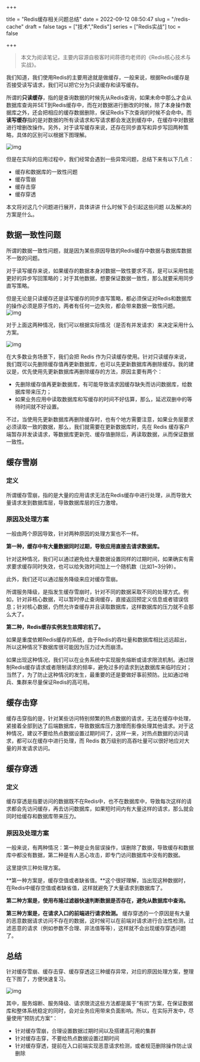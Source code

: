 

+++

title = "Redis缓存相关问题总结"
date = 2022-09-12 08:50:47
slug = "/redis-cache"
draft = false
tags = ["技术","Redis"]
series = ["Redis实战"]
toc = false

+++



> 本文为阅读笔记，主要内容源自极客时间蒋德均老师的《Redis核心技术与实战》。

我们知道，我们使用Redis的主要用途就是做缓存，一般来说，根据Redis缓存是否接受读写请求，我们可以把它分为只读缓存和读写缓存。



所谓的**只读缓存**，指的是查询数据的时候先从Redis查询，如果未命中那么才会从数据库查询并SET到Redis缓存中，而在对数据进行删改的时候，除了本身操作数据库之外，还会把相应的缓存数据删除，保证Redis下次查询的时候不会命中。而**读写缓存**指的是对数据的所有读请求和写请求都会发送到缓存中，在缓存中对数据进行增删改操作。另外，对于读写缓存来说，还存在同步直写和异步写回两种策略，具体的区别可以根据下图理解。

<img src="https://kiwi4814-1256211473.cos.ap-nanjing.myqcloud.com//img009d055bb91d42c28b9316c649f87f66.jpg" alt="img" />



但是在实际的应用过程中，我们经常会遇到一些异常问题，总结下来有以下几点：

- 缓存和数据库的一致性问题
- 缓存雪崩
- 缓存击穿
- 缓存穿透

本文将对这几个问题进行展开，具体讲讲 什么时候下会引起这些问题 以及解决的方案是什么。



## 数据一致性问题

所谓的数据一致性问题，就是因为某些原因导致的Redis缓存中数据与数据库数据不一致的问题。

对于读写缓存来说，如果缓存的数据本身对数据一致性要求不高，是可以采用性能更好的异步写回策略的；对于其他数据，想要保证数据一致性，那么就要采用同步直写策略。



但是无论是只读缓存还是读写缓存的同步直写策略，都必须保证对Redis和数据库的操作必须是原子性的，两者有任何一边失败，都会带来数据一致性问题。
<img src="https://kiwi4814-1256211473.cos.ap-nanjing.myqcloud.com//img2c376b536aff9d14d8606499f401cdac.jpg" alt="img" />



对于上面这两种情况，我们可以根据实际情况（是否有并发请求）来决定采用什么方案。

<img src="https://kiwi4814-1256211473.cos.ap-nanjing.myqcloud.com//img11ae5e620c63de76448bc658fe6a496f.jpg" alt="img" />



在大多数业务场景下，我们会把 Redis 作为只读缓存使用。针对只读缓存来说，我们既可以先删除缓存值再更新数据库，也可以先更新数据库再删除缓存。我的建议是，优先使用先更新数据库再删除缓存的方法，原因主要有两个：

- 先删除缓存值再更新数据库，有可能导致请求因缓存缺失而访问数据库，给数据库带来压力；
- 如果业务应用中读取数据库和写缓存的时间不好估算，那么，延迟双删中的等待时间就不好设置。

不过，当使用先更新数据库再删除缓存时，也有个地方需要注意，如果业务层要求必须读取一致的数据，那么，我们就需要在更新数据库时，先在 Redis 缓存客户端暂存并发读请求，等数据库更新完、缓存值删除后，再读取数据，从而保证数据一致性。



## 缓存雪崩

### 定义

所谓缓存雪崩，指的是大量的应用请求无法在Redis缓存中进行处理，从而导致大量请求发到数据库层，导致数据库层的压力激增。

### 原因及处理方案

一般由两个原因导致，针对两种原因的处理方案也不一样。



**第一种，缓存中有大量数据同时过期，导致应用直接去请求数据库。**



针对这种情况，我们可以通过避免给大量数据设置同样的过期时间，如果确实有需求要求缓存同时失效，也可以给失效时间加上一个随机数（比如1~3分钟）。

此外，我们还可以通过服务降级来应对缓存雪崩。



所谓服务降级，是指发生缓存雪崩时，针对不同的数据采取不同的处理方式。例如，针对非核心数据，可以暂时停止查询缓存，直接返回预定义信息或者错误信息；针对核心数据，仍然允许查缓存并且读取数据库，这样数据库的压力就不会那么大了。



**第二种，Redis缓存实例发生故障宕机了。**

如果是重度依赖Redis缓存的系统，由于Redis的吞吐量和数据库相比远远超出，所以这种情况下数据库很可能因为压力过大而崩溃。

如果出现这种情况，我们可以在业务系统中实现服务熔断或请求限流机制。通过限制Redis缓存请求或者限制请求的频率，避免过多的请求到达数据库来临时应对；当然了，为了防止这种情况的发生，最重要的还是要做好事前预防。比如通过哨兵、集群来尽量保证Redis的高可用。



## 缓存击穿



缓存击穿指的是，针对某些访问特别频繁的热点数据的请求，无法在缓存中处理，紧接着全部到达了后端数据库，导致数据库压力激增而影像处理其他请求。对于这种情况，建议不要给热点数据设置过期时间了，这样一来，对热点数据的访问请求，都可以在缓存中进行处理，而 Redis 数万级别的高吞吐量可以很好地应对大量的并发请求访问。

## 缓存穿透

### 定义

缓存穿透是指要访问的数据既不在Redis中，也不在数据库中，导致每次这样的请求都会先访问缓存，再去访问数据库，如果短时间内有大量这样的请求，那么就会同时给缓存和数据库带来压力。

### 原因及处理方案

一般来说，有两种情况：第一种是业务层误操作，误删除了数据，导致缓存和数据库中都没有数据，第二种是有人恶心攻击，即专门访问数据库中没有的数据。



这里提供三种处理方案。



**第一种方案是，缓存空值或者缺省值。**这个很好理解，当出现这种数据时，在Redis中缓存空值或者缺省值，这样就避免了大量请求到数据库了。



**第二种方案是，使用布隆过滤器快速判断数据是否存在，避免从数据库中查询。**



**第三种方案是，在请求入口的前端进行请求检测。** 缓存穿透的一个原因是有大量的恶意数据请求访问不存在的数据，这时候可以在前端对请求进行合法性检测，过滤恶意的请求（例如参数不合理、非法值等等），这样就不会出现缓存穿透问题了。



## 总结

针对缓存雪崩、缓存击穿、缓存穿透这三种缓存异常，对应的原因处理方案，整理在下图了，方便快速复习。

<img src="https://kiwi4814-1256211473.cos.ap-nanjing.myqcloud.com//imgb5bd931239be18bef24b2ef36c70e9e1.jpg" alt="img" />



其中，服务熔断、服务降级、请求限流这些方法都是属于“有损”方案，在保证数据库和整体系统稳定的同时，会对业务应用带来负面影响。所以，在实际开发中，尽量使用”预防式方案“：

- 针对缓存雪崩，合理设置数据过期时间以及搭建高可用的集群
- 针对缓存击穿，不要给热点数据设置过期时间
- 针对缓存穿透，提前在入口前端实现恶意请求检测，或者规范删除操作防止误删除







